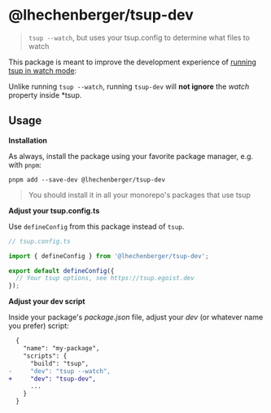 <!-- @replace heading -->

# @lhechenberger/tsup-dev

> `tsup --watch`, but uses your tsup.config to determine what files to watch

<!-- /@replace heading -->

This package is meant to improve the development experience of [running tsup in watch mode](https://tsup.egoist.dev/#watch-mode):

Unlike running `tsup --watch`, running `tsup-dev` will **not ignore** the _watch_ property inside \*tsup.

## Usage

**Installation**

As always, install the package using your favorite package manager, e.g. with `pnpm`:

```shell
pnpm add --save-dev @lhechenberger/tsup-dev
```

> You should install it in all your monorepo's packages that use tsup

**Adjust your tsup.config.ts**

Use `defineConfig` from this package instead of `tsup`.

```typescript
// tsup.config.ts

import { defineConfig } from '@lhechenberger/tsup-dev';

export default defineConfig({
  // Your tsup options, see https://tsup.egoist.dev
});
```

**Adjust your dev script**

Inside your package's _package.json_ file, adjust your _dev_ (or whatever name you prefer) script:

```diff
  {
    "name": "my-package",
    "scripts": {
      "build": "tsup",
-     "dev": "tsup --watch",
+     "dev": "tsup-dev",
      ...
    }
  }
```

